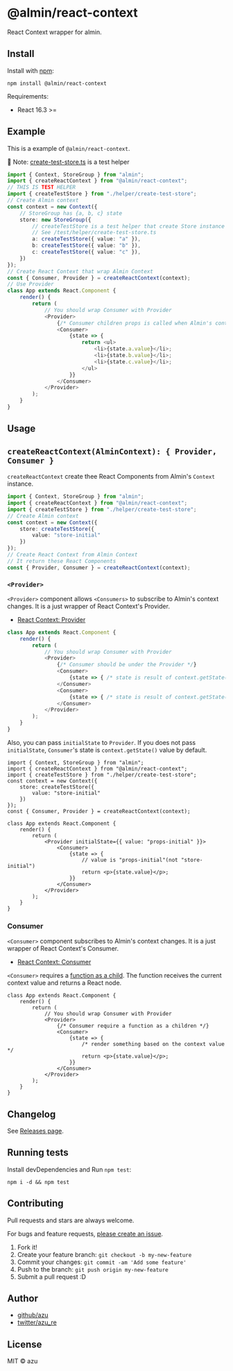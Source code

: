 # @almin/react-context

React Context wrapper for almin.

## Install

Install with [npm](https://www.npmjs.com/):

    npm install @almin/react-context

Requirements:

- React 16.3 >=

## Example

This is a example of `@almin/react-context`.

:memo: Note: [create-test-store.ts](./test/helper/create-test-store.ts) is a test helper

```ts
import { Context, StoreGroup } from "almin";
import { createReactContext } from "@almin/react-context";
// THIS IS TEST HELPER
import { createTestStore } from "./helper/create-test-store";
// Create Almin context
const context = new Context({
    // StoreGroup has {a, b, c} state
    store: new StoreGroup({
        // createTestStore is a test helper that create Store instance of Almin
        // See /test/helper/create-test-store.ts
        a: createTestStore({ value: "a" }),
        b: createTestStore({ value: "b" }),
        c: createTestStore({ value: "c" }),
    })
});
// Create React Context that wrap Almin Context
const { Consumer, Provider } = createReactContext(context);
// Use Provider 
class App extends React.Component {
    render() {
        return (
            // You should wrap Consumer with Provider
            <Provider>
                {/* Consumer children props is called when Almin's context is changed */}
                <Consumer>
                    {state => {
                        return <ul>
                            <li>{state.a.value}</li>;
                            <li>{state.b.value}</li>;
                            <li>{state.c.value}</li>;
                        </ul>
                    }}
                </Consumer>
            </Provider>
        );
    }
}
```

## Usage

## `createReactContext(AlminContext): { Provider, Consumer }`

`createReactContext` create thee React Components from Almin's `Context` instance.

```ts
import { Context, StoreGroup } from "almin";
import { createReactContext } from "@almin/react-context";
import { createTestStore } from "./helper/create-test-store";
// Create Almin context
const context = new Context({
    store: createTestStore({
        value: "store-initial"
    })
});
// Create React Context from Almin Context
// It return these React Components
const { Provider, Consumer } = createReactContext(context);
```

### `<Provider>`

`<Provider>` component allows `<Consumers>` to subscribe to Almin's context changes.
It is a just wrapper of React Context's Provider.

- [React Context: Provider](https://reactjs.org/docs/context.html#provider)

```ts
class App extends React.Component {
    render() {
        return (
            // You should wrap Consumer with Provider
            <Provider>
                {/* Consumer should be under the Provider */}
                <Consumer>
                    {state => { /* state is result of context.getState() */ }}
                </Consumer>
                <Consumer>
                    {state => { /* state is result of context.getState() */ }}
                </Consumer>
            </Provider>
        );
    }
}
```

Also, you can pass `initialState` to `Provider`.
If you does not pass `initialState`, `Consumer`'s state is `context.getState()` value by default.

```tsx
import { Context, StoreGroup } from "almin";
import { createReactContext } from "@almin/react-context";
import { createTestStore } from "./helper/create-test-store";
const context = new Context({
    store: createTestStore({
        value: "store-initial"
    })
});
const { Consumer, Provider } = createReactContext(context);

class App extends React.Component {
    render() {
        return (
            <Provider initialState={{ value: "props-initial" }}>
                <Consumer>
                    {state => {
                        // value is "props-initial"(not "store-initial")
                        return <p>{state.value}</p>;
                    }}
                </Consumer>
            </Provider>
        );
    }
}
```

### Consumer

`<Consumer>` component subscribes to Almin's context changes.
It is a just wrapper of React Context's Consumer.

- [React Context: Consumer](https://reactjs.org/docs/context.html#consumer)

`<Consumer>` requires a [function as a child](https://reactjs.org/docs/render-props.html#using-props-other-than-render). The function receives the current context value and returns a React node.

```tsx
class App extends React.Component {
    render() {
        return (
            // You should wrap Consumer with Provider
            <Provider>
                {/* Consumer require a function as a children */}
                <Consumer>
                    {state => { 
                        /* render something based on the context value */
                        return <p>{state.value}</p>;
                    }}
                </Consumer>
            </Provider>
        );
    }
}
```

## Changelog

See [Releases page](https://github.com/almin/almin/releases).

## Running tests

Install devDependencies and Run `npm test`:

    npm i -d && npm test

## Contributing

Pull requests and stars are always welcome.

For bugs and feature requests, [please create an issue](https://github.com/almin/almin/issues).

1. Fork it!
2. Create your feature branch: `git checkout -b my-new-feature`
3. Commit your changes: `git commit -am 'Add some feature'`
4. Push to the branch: `git push origin my-new-feature`
5. Submit a pull request :D

## Author

- [github/azu](https://github.com/azu)
- [twitter/azu_re](https://twitter.com/azu_re)

## License

MIT © azu
